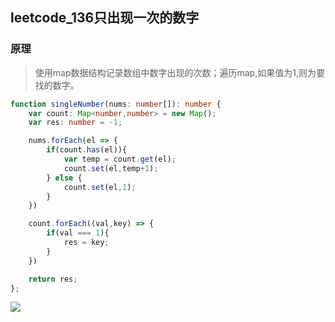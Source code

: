 ## leetcode_136只出现一次的数字

### 原理

> 使用map数据结构记录数组中数字出现的次数；遍历map,如果值为1,则为要找的数字。



```typescript
function singleNumber(nums: number[]): number {
    var count: Map<number,number> = new Map();
    var res: number = -1;

    nums.forEach(el => {
        if(count.has(el)){
            var temp = count.get(el);
            count.set(el,temp+1);
        } else {
            count.set(el,1);
        }
    })

    count.forEach((val,key) => {
        if(val === 1){
            res = key;
        }
    })

    return res;
};
```

 

![](https://i.loli.net/2021/05/21/XMKrqzHmWVIvEeU.png)
